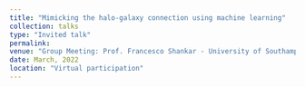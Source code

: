 ```yaml
---
title: "Mimicking the halo-galaxy connection using machine learning"
collection: talks
type: "Invited talk"
permalink: 
venue: "Group Meeting: Prof. Francesco Shankar - University of Southampton"
date: March, 2022
location: "Virtual participation"
---
```

